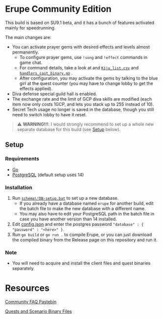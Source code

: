 # Erupe Community Edition

This build is based on SU9.1 beta, and it has a bunch of features activated mainly for speedrunning.

The main changes are:

* You can activate prayer gems with desired effects and levels almost permanently.
    * To configure prayer gems, use `!song` and `!effect` commands in game chat.
    * For command details, take a look at and [`Kiju_list.csv`](./schema/Kiju_list.csv) and [`handlers_cast_binary.go`](./server/channelserver/handlers_cast_binary.go) .
    * After configuration, you may activate the gems by talking to the blue girl at the quest counter (you may have to change lobby to get the effects applied).
* Diva defense special guild hall is enabled.
* The exchange rate and the limit of GCP diva skills are modified (each item now only costs 1GCP, and lets you stack up to 255 instead of 10).
* Secret Tech usage no longer is saved in the database, though you still need to switch lobby to have it reset.

> ⚠️ **WARNING!!!**: 
I would strongly recommend to set up a whole new separate database for this build (see [Setup](#setup) below).

## Setup
### Requirements
- [Go](https://go.dev/dl/)
- [PostgreSQL](https://www.postgresql.org/download/) (default setup uses 14)
### Installation
1. Run [`schema\!DB-setup.bat`](./schema/!DB-setup.bat) to set up a new database.
    - If you already have a database named `erupe` for another build, edit the batch file to make the new database with a different name.
    - You may also have to edit your PostgreSQL path in the batch file in case you have another version than 14 installed.
2. Edit [config.json](./config.json) and enter the postgres password `"database" : { "password" : "<here>" }`.
2. Run `go build` or `go run .` to compile Erupe, or you can just download the compiled binary from the Release page on this repository and run it.
### Note
- You will need to acquire and install the client files and quest binaries separately.
# Resources
[Community FAQ Pastebin](https://pastebin.com/QqAwZSTC)

[Quests and Scenario Binary Files](https://github.com/xl3lackout/MHFZ-Quest-Files)
